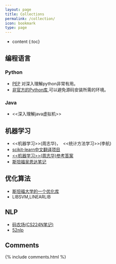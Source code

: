 ```yaml
---
layout: page
title: Collections
permalink: /collection/
icon: bookmark
type: page
---
```


* content
{:toc}

## 编程语言

### Python  

* [PEP](https://www.python.org/dev/peps/) 对深入理解python非常有用。
* [非官方的Python库](http://www.lfd.uci.edu/~gohlke/pythonlibs/),可以避免源码安装所需的环境。

### Java 

* <<深入理解java虚拟机>>

## 机器学习

* <<机器学习>>(周志华)，&nbsp; <<统计方法学习>>(李航)
* [scikit-learn中文翻译项目](https://github.com/lzjqsdd/scikit-learn-doc-cn)
* [<<机器学习>>(周志华)参考答案](http://blog.csdn.net/icefire_tyh/article/details/52064910)
* [斯坦福吴恩达笔记](http://cs229.stanford.edu/notes/)


## 优化算法

* [斯坦福大学的一个优化库](http://web.stanford.edu/group/SOL/index.html)
* LIBSVM,LINEARLIB

## NLP

* [码农场(CS224N笔记)](http://www.hankcs.com/?s=cs224n)
* [52nlp](http://www.52nlp.cn/)

## Comments

{% include comments.html %}
